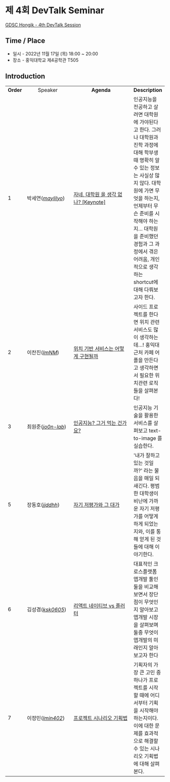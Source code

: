 # 제 4회 DevTalk Seminar

[GDSC Hongik - 4th DevTalk Session](https://youtu.be/ZLMICjxS2Wk)

## Time / Place

- 일시 - 2022년 11월 17일 (목) 18:00 ~ 20:00
- 장소 - 홍익대학교 제4공학관 T505

## Introduction

<table>
    <tr align="center">
        <td><B>Order</B></td>
        <td width = "170"<B>Speaker</B></td>
        <td width = "250"><B>Agenda</B></td>
        <td><B>Description</B></td>
    </tr>
    <tr>
        <td>1</td>
    <td>박세연(<a href="https://github.com/maylilyo"><I>maylilyo</I></a>)</td>
        <td><a href="https://youtu.be/jqEVaceY_M4">자네, 대학원 올 생각 없나? [Keynote]</td>
        <td>인공지능을 전공하고 살려면 대학원에 가야된다고 한다. 그러나 대학원과 진학 과정에 대해 학부생 때 명확히 알 수 있는 정보는 사실상 많지 않다. 대학원에 가면 무엇을 하는지, 언제부터 무슨 준비를 시작해야 하는지… 대학원을 준비했던 경험과 그 과정에서 겪은 어려움, 개인적으로 생각하는 shortcut에 대해 다뤄보고자 한다.</td>
    </tr>
    <tr>
        <td>2</td>
        <td>이찬진(<a href="https://github.com/ImNM"><I>ImNM</I></a>)</td>
        <td><a href="https://youtu.be/NDnvr0kfcvM">위치 기반 서비스는 어떻게 구현될까</td>
        <td>사이드 프로젝트를 한다면 위치 관련 서비스도 많이 생각하는데…! 홍익대 근처 카페 어플을 만든다고 생각하면서 필요한 위치관련 로직들을 살펴본다!</td>
    </tr>
    <tr>
        <td>3</td>
        <td>최원준(<a href="https://github.com/jo0n-lab"><I>jo0n-lab</I></a>)</td>
        <td><a href="https://youtu.be/FiiYupZwu1M">인공지능? 그거 먹는 건가요?</td>
        <td>인공지능 기술을 활용한 서비스를 살펴보고 text-to-image 를 실습한다.</td>
    </tr>
    <tr>
        <td>5</td>
        <td>장동호(<a href="https://github.com/jjddhh"><I>jjddhh</I></a>)</td>
        <td><a href="https://youtu.be/5JTXdnwQNM4">자기 저평가와 그 대가</td>
        <td>'내가 잘하고 있는 것일까?' 라는 물음을 매일 되새긴다. 평범한 대학생이 비난에 가까운 자기 저평가를 어떻게 하게 되었는지와, 이를 통해 얻게 된 것들에 대해 이야기한다.</td>
    </tr>
    <tr>
        <td>6</td>
        <td>김성겸(<a href="https://github.com/ksk0605"><I>ksk0605</I></a>)</td>
        <td><a href="https://youtu.be/9FdhOX_9XT4">리액트 네이티브 vs 플러터</td>
        <td>대표적인 크로스플랫폼 앱개발 툴인 둘을 비교해보면서 장단점이 무엇인지 알아보고 앱개발 시장을 살펴보며 둘중 무엇이 앱개발의 미래인지 알아보고자 한다</td>
    </tr>
    <tr>
        <td>7</td>
        <td>이정민(<a href="https://github.com/lmin402"><I>lmin402</I></a>)</td>
        <td><a href="https://youtu.be/5jZpTf23N-M">프로젝트 시나리오 기획법</td>
        <td>기획자의 가장 큰 고민 중 하나가 프로젝트를 시작할 때에 어디서부터 기획을 시작해야 하는지이다. 이에 대한 문제를 효과적으로 해결할 수 있는 시나리오 기획법에 대해 살펴본다.</td>
    </tr>
</table>
